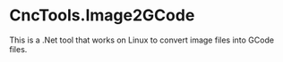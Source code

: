# CncTools.Image2GCode

This is a .Net tool that works on Linux to convert image files into GCode files.